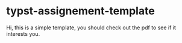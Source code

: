 # typst-assignement-template

Hi, this is a simple template, you should check out the pdf to see if it interests you.
